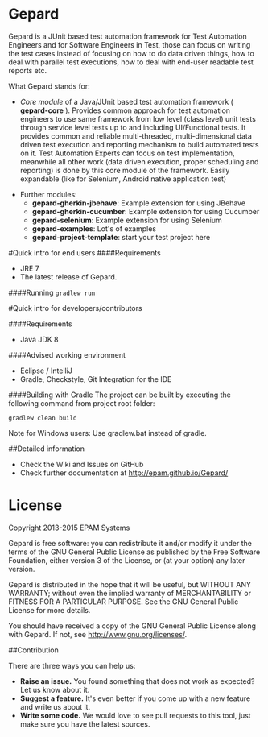 Gepard
===========
Gepard is a JUnit based test automation framework for Test Automation Engineers and for Software Engineers in Test, those can focus on writing the test cases instead of focusing on how to do data driven things, how to deal with parallel test executions, how to deal with end-user readable test reports etc. 
 
What Gepard stands for:

- *Core module* of a Java/JUnit based test automation framework ( **gepard-core** ). Provides common approach for test automation engineers to use same framework from low level (class level) unit tests through service level tests up to and including UI/Functional tests.
It provides common and reliable multi-threaded, multi-dimensional data driven test execution and reporting mechanism to build automated tests on it. Test Automation Experts can focus on test implementation, meanwhile all other work (data driven execution, proper scheduling and reporting) is done by this core module of the framework. 
Easily expandable (like for Selenium, Android native application test)

* Further modules:
    * **gepard-gherkin-jbehave**: Example extension for using JBehave
    * **gepard-gherkin-cucumber**: Example extension for using Cucumber
    * **gepard-selenium**: Example extension for using Selenium
    * **gepard-examples**: Lot's of examples
    * **gepard-project-template**: start your test project here

#Quick intro for end users
####Requirements
* JRE 7
* The latest release of Gepard.

####Running
`gradlew run`

#Quick intro for developers/contributors

####Requirements
* Java JDK 8

####Advised working environment
* Eclipse / IntelliJ
* Gradle, Checkstyle, Git Integration for the IDE

####Building with Gradle
The project can be built by executing the following command from project root folder:

`gradlew clean build`

Note for Windows users: Use gradlew.bat instead of gradle.

##Detailed information
* Check the Wiki and Issues on GitHub
* Check further documentation at http://epam.github.io/Gepard/

# License
Copyright 2013-2015 EPAM Systems

Gepard is free software: you can redistribute it and/or modify
it under the terms of the GNU General Public License as published by
the Free Software Foundation, either version 3 of the License, or
(at your option) any later version.

Gepard is distributed in the hope that it will be useful,
but WITHOUT ANY WARRANTY; without even the implied warranty of
MERCHANTABILITY or FITNESS FOR A PARTICULAR PURPOSE.  See the
GNU General Public License for more details.

You should have received a copy of the GNU General Public License
along with Gepard.  If not, see <http://www.gnu.org/licenses/>.

##Contribution

There are three ways you can help us:

* **Raise an issue.** You found something that does not work as expected? Let us know about it.
* **Suggest a feature.** It's even better if you come up with a new feature and write us about it.
* **Write some code.** We would love to see pull requests to this tool, just make sure you have the latest sources.
